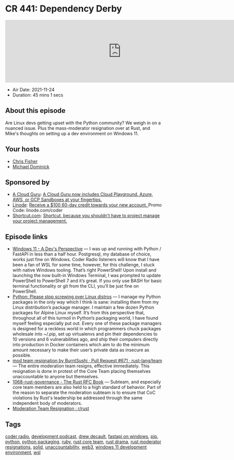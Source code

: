 # CR 441: Dependency Derby

<iframe src="https://player.fireside.fm/v2/MLf2ZzhC+L2VlGSSD?theme=dark" width="740" height="200" frameborder="0" scrolling="no"></iframe>

* Air Date: 2021-11-24
* Duration: 45 mins 1 secs

## About this episode

Are Linux devs getting upset with the Python community? We weigh in on a nuanced issue. Plus the mass-moderator resignation over at Rust, and Mike's thoughts on setting up a dev environment on Windows 11.

## Your hosts
* [Chris Fisher](https://coder.show/hosts/chrislas)
* [Michael Dominick](https://coder.show/hosts/michael)

## Sponsored by

  * [A Cloud Guru](https://acloudguru.com): [A Cloud Guru now includes Cloud Playground. Azure, AWS, or GCP Sandboxes at your fingertips.](https://acloudguru.com)
  * [Linode](https://linode.com/coder): [Receive a $100 60-day credit towards your new account. ](https://linode.com/coder) Promo Code: linode.com/coder
  * [Shortcut.com](https://shortcut.com/coder): [Shortcut, because you shouldn’t have to project manage your project management.](https://shortcut.com/coder)



## Episode links

  * [Windows 11 - A Dev's Perspective](https://dominickm.com/windows-11-a-devs-perspective/ "Windows 11 - A Dev's Perspective") — I was up and running with Python / FastAPI in less than a half hour. Postgresql, my database of choice, works just fine on Windows. Coder Radio listeners will know that I have been a fan of WSL for some time, however, for this challenge, I stuck with native Windows tooling. That’s right PowerShell! Upon install and launching the now built-in Windows Terminal, I was prompted to update PowerShell to PowerShell 7 and it’s great. If you only use BASH for basic terminal functionality or git from the CLI, you’ll be just fine on PowerShell.
  * [Python: Please stop screwing over Linux distros](https://drewdevault.com/2021/11/16/Python-stop-screwing-distros-over.html "Python: Please stop screwing over Linux distros") — I manage my Python packages in the only way which I think is sane: installing them from my Linux distribution’s package manager. I maintain a few dozen Python packages for Alpine Linux myself. It’s from this perspective that, throughout all of this turmoil in Python’s packaging world, I have found myself feeling especially put out. Every one of these package managers is designed for a reckless world in which programmers chuck packages wholesale into ~/.pip, set up virtualenvs and pin their dependencies to 10 versions and 6 vulnerabilities ago, and ship their computers directly into production in Docker containers which aim to do the minimum amount necessary to make their user’s private data as insecure as possible.
  * [mod team resignation by BurntSushi · Pull Request #671 · rust-lang/team](https://github.com/rust-lang/team/pull/671 "mod team resignation by BurntSushi · Pull Request #671 · rust-lang/team") — The entire moderation team resigns, effective immediately. This resignation is done in protest of the Core Team placing themselves unaccountable to anyone but themselves.
  * [1068-rust-governance - The Rust RFC Book](https://rust-lang.github.io/rfcs/1068-rust-governance.html "1068-rust-governance - The Rust RFC Book") — Subteam, and especially core team members are also held to a high standard of behavior. Part of the reason to separate the moderation subteam is to ensure that CoC violations by Rust's leadership be addressed through the same independent body of moderators.
  * [Moderation Team Resignation : r/rust](https://www.reddit.com/r/rust/comments/qzme1z/moderation_team_resignation/hlnxl9f/ "Moderation Team Resignation : r/rust")



## Tags

[coder radio](https://coder.show/tags/coder%20radio), [development podcast](https://coder.show/tags/development%20podcast), [drew decault](https://coder.show/tags/drew%20decault), [fastapi on windows](https://coder.show/tags/fastapi%20on%20windows), [pip](https://coder.show/tags/pip), [python](https://coder.show/tags/python), [python packaging](https://coder.show/tags/python%20packaging), [ruby](https://coder.show/tags/ruby), [rust core team](https://coder.show/tags/rust%20core%20team), [rust drama](https://coder.show/tags/rust%20drama), [rust moderator resignations](https://coder.show/tags/rust%20moderator%20resignations), [solid](https://coder.show/tags/solid), [unaccountability](https://coder.show/tags/unaccountability), [web3](https://coder.show/tags/web3), [windows 11 development environment](https://coder.show/tags/windows%2011%20development%20environment), [wsl](https://coder.show/tags/wsl)